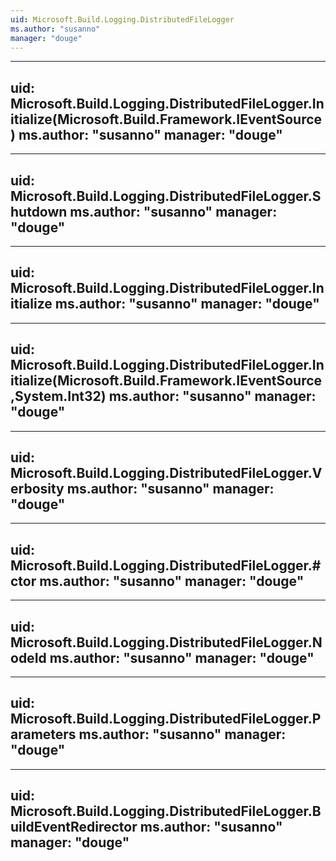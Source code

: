 ```yaml
---
uid: Microsoft.Build.Logging.DistributedFileLogger
ms.author: "susanno"
manager: "douge"
---
```


---
uid: Microsoft.Build.Logging.DistributedFileLogger.Initialize(Microsoft.Build.Framework.IEventSource)
ms.author: "susanno"
manager: "douge"
---

---
uid: Microsoft.Build.Logging.DistributedFileLogger.Shutdown
ms.author: "susanno"
manager: "douge"
---

---
uid: Microsoft.Build.Logging.DistributedFileLogger.Initialize
ms.author: "susanno"
manager: "douge"
---

---
uid: Microsoft.Build.Logging.DistributedFileLogger.Initialize(Microsoft.Build.Framework.IEventSource,System.Int32)
ms.author: "susanno"
manager: "douge"
---

---
uid: Microsoft.Build.Logging.DistributedFileLogger.Verbosity
ms.author: "susanno"
manager: "douge"
---

---
uid: Microsoft.Build.Logging.DistributedFileLogger.#ctor
ms.author: "susanno"
manager: "douge"
---

---
uid: Microsoft.Build.Logging.DistributedFileLogger.NodeId
ms.author: "susanno"
manager: "douge"
---

---
uid: Microsoft.Build.Logging.DistributedFileLogger.Parameters
ms.author: "susanno"
manager: "douge"
---

---
uid: Microsoft.Build.Logging.DistributedFileLogger.BuildEventRedirector
ms.author: "susanno"
manager: "douge"
---
